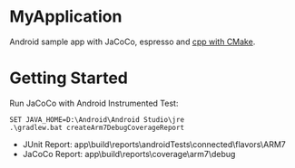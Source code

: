 MyApplication
==================
Android sample app with JaCoCo, espresso and [cpp with CMake](https://github.com/android/ndk-samples/tree/master/kotlin-app/hello-jni-kotlinApp).

Getting Started
==================
Run JaCoCo with Android Instrumented Test:
```
SET JAVA_HOME=D:\Android\Android Studio\jre
.\gradlew.bat createArm7DebugCoverageReport
```
* JUnit Report: app\build\reports\androidTests\connected\flavors\ARM7
* JaCoCo Report: app\build\reports\coverage\arm7\debug

